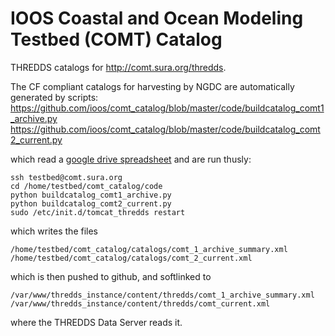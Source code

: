 IOOS Coastal and Ocean Modeling Testbed (COMT) Catalog
================

THREDDS catalogs for <http://comt.sura.org/thredds>. 


The CF compliant catalogs for harvesting by NGDC are automatically generated by scripts:
https://github.com/ioos/comt_catalog/blob/master/code/buildcatalog_comt1_archive.py
https://github.com/ioos/comt_catalog/blob/master/code/buildcatalog_comt2_current.py

which read a [google drive spreadsheet](https://docs.google.com/spreadsheet/ccc?key=0AmAEVaW9GoHedFZHU3Z4c1pyMkozWmJxSUlGSDk3eVE&usp=drive_web#gid=0) and are run thusly:
```
ssh testbed@comt.sura.org
cd /home/testbed/comt_catalog/code
python buildcatalog_comt1_archive.py
python buildcatalog_comt2_current.py
sudo /etc/init.d/tomcat_thredds restart
```
which writes the files
```
/home/testbed/comt_catalog/catalogs/comt_1_archive_summary.xml
/home/testbed/comt_catalog/catalogs/comt_2_current.xml
```
which is then pushed to github, and softlinked to 
```
/var/www/thredds_instance/content/thredds/comt_1_archive_summary.xml
/var/www/thredds_instance/content/thredds/comt_current.xml

```
where the THREDDS Data Server reads it.


